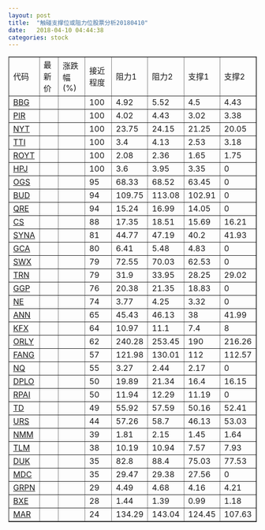 ```yaml
---
layout: post
title:  "触碰支撑位或阻力位股票分析20180410"
date:   2018-04-10 04:44:38
categories: stock
---
```

<script type="text/javascript">
var stockList = []
stockList.push('gb_bbg');
stockList.push('gb_pir');
stockList.push('gb_nyt');
stockList.push('gb_tti');
stockList.push('gb_royt');
stockList.push('gb_hpj');
stockList.push('gb_ogs');
stockList.push('gb_bud');
stockList.push('gb_qre');
stockList.push('gb_cs');
stockList.push('gb_syna');
stockList.push('gb_gca');
stockList.push('gb_swx');
stockList.push('gb_trn');
stockList.push('gb_ggp');
stockList.push('gb_ne');
stockList.push('gb_ann');
stockList.push('gb_kfx');
stockList.push('gb_orly');
stockList.push('gb_fang');
stockList.push('gb_nq');
stockList.push('gb_dplo');
stockList.push('gb_rpai');
stockList.push('gb_td');
stockList.push('gb_urs');
stockList.push('gb_nmm');
stockList.push('gb_tlm');
stockList.push('gb_duk');
stockList.push('gb_mdc');
stockList.push('gb_grpn');
stockList.push('gb_bxe');
stockList.push('gb_mar');
</script>
<table border="1">
 <tr>
 <td>代码</td>
 <td>最新价</td>
 <td>涨跌幅(%)</td>
 <td>接近程度</td>
 <td>阻力1</td>
 <td>阻力2</td>
 <td>支撑1</td>
 <td>支撑2</td>
</tr>
  <tr id="bbg" class="red">
  <td><a href="http://stock.finance.sina.com.cn/usstock/quotes/BBG.html" target="_blank">BBG</a></td><td></td><td></td><td>100</td><td>4.92</td><td>5.52</td><td>4.5</td><td>4.43</td></tr>
  <tr id="pir" class="green">
  <td><a href="http://stock.finance.sina.com.cn/usstock/quotes/PIR.html" target="_blank">PIR</a></td><td></td><td></td><td>100</td><td>4.02</td><td>4.43</td><td>3.02</td><td>3.38</td></tr>
  <tr id="nyt" class="red">
  <td><a href="http://stock.finance.sina.com.cn/usstock/quotes/NYT.html" target="_blank">NYT</a></td><td></td><td></td><td>100</td><td>23.75</td><td>24.15</td><td>21.25</td><td>20.05</td></tr>
  <tr id="tti" class="green">
  <td><a href="http://stock.finance.sina.com.cn/usstock/quotes/TTI.html" target="_blank">TTI</a></td><td></td><td></td><td>100</td><td>3.4</td><td>4.13</td><td>2.53</td><td>3.18</td></tr>
  <tr id="royt" class="red">
  <td><a href="http://stock.finance.sina.com.cn/usstock/quotes/ROYT.html" target="_blank">ROYT</a></td><td></td><td></td><td>100</td><td>2.08</td><td>2.36</td><td>1.65</td><td>1.75</td></tr>
  <tr id="hpj" class="green">
  <td><a href="http://stock.finance.sina.com.cn/usstock/quotes/HPJ.html" target="_blank">HPJ</a></td><td></td><td></td><td>100</td><td>3.6</td><td>3.95</td><td>3.35</td><td>0</td></tr>
  <tr id="ogs" class="red">
  <td><a href="http://stock.finance.sina.com.cn/usstock/quotes/OGS.html" target="_blank">OGS</a></td><td></td><td></td><td>95</td><td>68.33</td><td>68.52</td><td>63.45</td><td>0</td></tr>
  <tr id="bud" class="red">
  <td><a href="http://stock.finance.sina.com.cn/usstock/quotes/BUD.html" target="_blank">BUD</a></td><td></td><td></td><td>94</td><td>109.75</td><td>113.08</td><td>102.91</td><td>0</td></tr>
  <tr id="qre" class="red">
  <td><a href="http://stock.finance.sina.com.cn/usstock/quotes/QRE.html" target="_blank">QRE</a></td><td></td><td></td><td>94</td><td>15.24</td><td>16.99</td><td>14.05</td><td>0</td></tr>
  <tr id="cs" class="green">
  <td><a href="http://stock.finance.sina.com.cn/usstock/quotes/CS.html" target="_blank">CS</a></td><td></td><td></td><td>88</td><td>17.35</td><td>18.51</td><td>15.69</td><td>16.21</td></tr>
  <tr id="syna" class="green">
  <td><a href="http://stock.finance.sina.com.cn/usstock/quotes/SYNA.html" target="_blank">SYNA</a></td><td></td><td></td><td>81</td><td>44.77</td><td>47.19</td><td>40.2</td><td>41.93</td></tr>
  <tr id="gca" class="green">
  <td><a href="http://stock.finance.sina.com.cn/usstock/quotes/GCA.html" target="_blank">GCA</a></td><td></td><td></td><td>80</td><td>6.41</td><td>5.48</td><td>4.83</td><td>0</td></tr>
  <tr id="swx" class="red">
  <td><a href="http://stock.finance.sina.com.cn/usstock/quotes/SWX.html" target="_blank">SWX</a></td><td></td><td></td><td>79</td><td>72.55</td><td>70.03</td><td>62.53</td><td>0</td></tr>
  <tr id="trn" class="red">
  <td><a href="http://stock.finance.sina.com.cn/usstock/quotes/TRN.html" target="_blank">TRN</a></td><td></td><td></td><td>79</td><td>31.9</td><td>33.95</td><td>28.25</td><td>29.02</td></tr>
  <tr id="ggp" class="red">
  <td><a href="http://stock.finance.sina.com.cn/usstock/quotes/GGP.html" target="_blank">GGP</a></td><td></td><td></td><td>76</td><td>20.38</td><td>21.35</td><td>18.83</td><td>0</td></tr>
  <tr id="ne" class="red">
  <td><a href="http://stock.finance.sina.com.cn/usstock/quotes/NE.html" target="_blank">NE</a></td><td></td><td></td><td>74</td><td>3.77</td><td>4.25</td><td>3.32</td><td>0</td></tr>
  <tr id="ann" class="red">
  <td><a href="http://stock.finance.sina.com.cn/usstock/quotes/ANN.html" target="_blank">ANN</a></td><td></td><td></td><td>65</td><td>45.43</td><td>46.13</td><td>38</td><td>41.99</td></tr>
  <tr id="kfx" class="green">
  <td><a href="http://stock.finance.sina.com.cn/usstock/quotes/KFX.html" target="_blank">KFX</a></td><td></td><td></td><td>64</td><td>10.97</td><td>11.1</td><td>7.4</td><td>8</td></tr>
  <tr id="orly" class="red">
  <td><a href="http://stock.finance.sina.com.cn/usstock/quotes/ORLY.html" target="_blank">ORLY</a></td><td></td><td></td><td>62</td><td>240.28</td><td>253.45</td><td>190</td><td>216.26</td></tr>
  <tr id="fang" class="green">
  <td><a href="http://stock.finance.sina.com.cn/usstock/quotes/FANG.html" target="_blank">FANG</a></td><td></td><td></td><td>57</td><td>121.98</td><td>130.01</td><td>112</td><td>112.57</td></tr>
  <tr id="nq" class="green">
  <td><a href="http://stock.finance.sina.com.cn/usstock/quotes/NQ.html" target="_blank">NQ</a></td><td></td><td></td><td>55</td><td>3.27</td><td>2.44</td><td>2.17</td><td>0</td></tr>
  <tr id="dplo" class="red">
  <td><a href="http://stock.finance.sina.com.cn/usstock/quotes/DPLO.html" target="_blank">DPLO</a></td><td></td><td></td><td>50</td><td>19.89</td><td>21.34</td><td>16.4</td><td>16.15</td></tr>
  <tr id="rpai" class="red">
  <td><a href="http://stock.finance.sina.com.cn/usstock/quotes/RPAI.html" target="_blank">RPAI</a></td><td></td><td></td><td>50</td><td>11.94</td><td>12.29</td><td>11.19</td><td>0</td></tr>
  <tr id="td" class="red">
  <td><a href="http://stock.finance.sina.com.cn/usstock/quotes/TD.html" target="_blank">TD</a></td><td></td><td></td><td>49</td><td>55.92</td><td>57.59</td><td>50.16</td><td>52.41</td></tr>
  <tr id="urs" class="green">
  <td><a href="http://stock.finance.sina.com.cn/usstock/quotes/URS.html" target="_blank">URS</a></td><td></td><td></td><td>44</td><td>57.26</td><td>58.7</td><td>46.13</td><td>53.03</td></tr>
  <tr id="nmm" class="green">
  <td><a href="http://stock.finance.sina.com.cn/usstock/quotes/NMM.html" target="_blank">NMM</a></td><td></td><td></td><td>39</td><td>1.81</td><td>2.15</td><td>1.45</td><td>1.64</td></tr>
  <tr id="tlm" class="green">
  <td><a href="http://stock.finance.sina.com.cn/usstock/quotes/TLM.html" target="_blank">TLM</a></td><td></td><td></td><td>38</td><td>10.19</td><td>10.94</td><td>7.57</td><td>7.93</td></tr>
  <tr id="duk" class="green">
  <td><a href="http://stock.finance.sina.com.cn/usstock/quotes/DUK.html" target="_blank">DUK</a></td><td></td><td></td><td>35</td><td>82.8</td><td>88.4</td><td>75.03</td><td>77.53</td></tr>
  <tr id="mdc" class="red">
  <td><a href="http://stock.finance.sina.com.cn/usstock/quotes/MDC.html" target="_blank">MDC</a></td><td></td><td></td><td>35</td><td>29.47</td><td>29.38</td><td>27.56</td><td>0</td></tr>
  <tr id="grpn" class="green">
  <td><a href="http://stock.finance.sina.com.cn/usstock/quotes/GRPN.html" target="_blank">GRPN</a></td><td></td><td></td><td>29</td><td>4.49</td><td>4.68</td><td>4.16</td><td>4.21</td></tr>
  <tr id="bxe" class="red">
  <td><a href="http://stock.finance.sina.com.cn/usstock/quotes/BXE.html" target="_blank">BXE</a></td><td></td><td></td><td>28</td><td>1.44</td><td>1.39</td><td>0.99</td><td>1.18</td></tr>
  <tr id="mar" class="red">
  <td><a href="http://stock.finance.sina.com.cn/usstock/quotes/MAR.html" target="_blank">MAR</a></td><td></td><td></td><td>24</td><td>134.29</td><td>143.04</td><td>124.45</td><td>107.63</td></tr>
</table>
